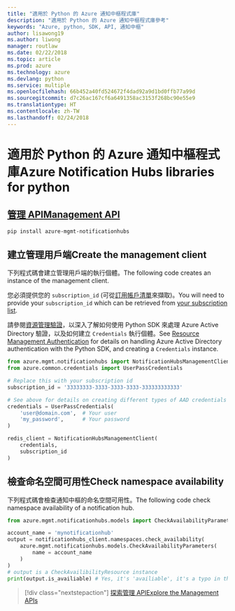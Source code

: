 ```yaml
---
title: "適用於 Python 的 Azure 通知中樞程式庫"
description: "適用於 Python 的 Azure 通知中樞程式庫參考"
keywords: "Azure, python, SDK, API, 通知中樞"
author: lisawong19
ms.author: liwong
manager: routlaw
ms.date: 02/22/2018
ms.topic: article
ms.prod: azure
ms.technology: azure
ms.devlang: python
ms.service: multiple
ms.openlocfilehash: 66b452a40fd524672f4dad92a9d1bd0ffb77a99d
ms.sourcegitcommit: d7c26ac167cf6a6491358ac3153f268bc90e55e9
ms.translationtype: HT
ms.contentlocale: zh-TW
ms.lasthandoff: 02/24/2018
---
```

# <a name="azure-notification-hubs-libraries-for-python"></a><span data-ttu-id="7656d-104">適用於 Python 的 Azure 通知中樞程式庫</span><span class="sxs-lookup"><span data-stu-id="7656d-104">Azure Notification Hubs libraries for python</span></span>

## <a name="management-apipythonapioverviewazurenotificationhubsmanagement"></a>[<span data-ttu-id="7656d-105">管理 API</span><span class="sxs-lookup"><span data-stu-id="7656d-105">Management API</span></span>](/python/api/overview/azure/notificationhubs/management)

```bash
pip install azure-mgmt-notificationhubs
```

## <a name="create-the-management-client"></a><span data-ttu-id="7656d-106">建立管理用戶端</span><span class="sxs-lookup"><span data-stu-id="7656d-106">Create the management client</span></span>

<span data-ttu-id="7656d-107">下列程式碼會建立管理用戶端的執行個體。</span><span class="sxs-lookup"><span data-stu-id="7656d-107">The following code creates an instance of the management client.</span></span>

<span data-ttu-id="7656d-108">您必須提供您的 ``subscription_id`` (可從[訂用帳戶清單](https://manage.windowsazure.com/#Workspaces/AdminTasks/SubscriptionMapping)來擷取)。</span><span class="sxs-lookup"><span data-stu-id="7656d-108">You will need to provide your ``subscription_id`` which can be retrieved from [your subscription list](https://manage.windowsazure.com/#Workspaces/AdminTasks/SubscriptionMapping).</span></span>

<span data-ttu-id="7656d-109">請參閱[資源管理驗證](/python/azure/python-sdk-azure-authenticate)，以深入了解如何使用 Python SDK 來處理 Azure Active Directory 驗證，以及如何建立 ``Credentials`` 執行個體。</span><span class="sxs-lookup"><span data-stu-id="7656d-109">See [Resource Management Authentication](/python/azure/python-sdk-azure-authenticate) for details on handling Azure Active Directory authentication with the Python SDK, and creating a ``Credentials`` instance.</span></span>

```python
from azure.mgmt.notificationhubs import NotificationHubsManagementClient
from azure.common.credentials import UserPassCredentials

# Replace this with your subscription id
subscription_id = '33333333-3333-3333-3333-333333333333'

# See above for details on creating different types of AAD credentials
credentials = UserPassCredentials(
    'user@domain.com',  # Your user
    'my_password',      # Your password
)

redis_client = NotificationHubsManagementClient(
    credentials,
    subscription_id
)
```

## <a name="check-namespace-availability"></a><span data-ttu-id="7656d-110">檢查命名空間可用性</span><span class="sxs-lookup"><span data-stu-id="7656d-110">Check namespace availability</span></span>

<span data-ttu-id="7656d-111">下列程式碼會檢查通知中樞的命名空間可用性。</span><span class="sxs-lookup"><span data-stu-id="7656d-111">The following code check namespace availability of a notification hub.</span></span>
```python
from azure.mgmt.notificationhubs.models import CheckAvailabilityParameters

account_name = 'mynotificationhub'
output = notificationhubs_client.namespaces.check_availability(
    azure.mgmt.notificationhubs.models.CheckAvailabilityParameters(
        name = account_name
    )
)
# output is a CheckAvailibilityResource instance
print(output.is_availiable) # Yes, it's 'availiable', it's a typo in the REST API
```

> [!div class="nextstepaction"]
> [<span data-ttu-id="7656d-112">探索管理 API</span><span class="sxs-lookup"><span data-stu-id="7656d-112">Explore the Management APIs</span></span>](/python/api/overview/azure/notificationhubs/management)
